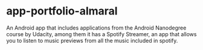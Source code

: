 # app-portfolio-almaral

An Android app that includes applications from the Android Nanodegree course by Udacity, among them it has a Spotify Streamer, an app that allows you to listen to music previews from all the music included in spotify.
